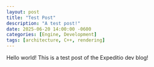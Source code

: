 ```yaml
---
layout: post
title: "Test Post"
description: "A test post!"
date: 2025-06-20 14:00:00 -0600
categories: [Engine, Development]
tags: [architecture, C++, rendering]
---
```


Hello world! This is a test post of the Expeditio dev blog!
